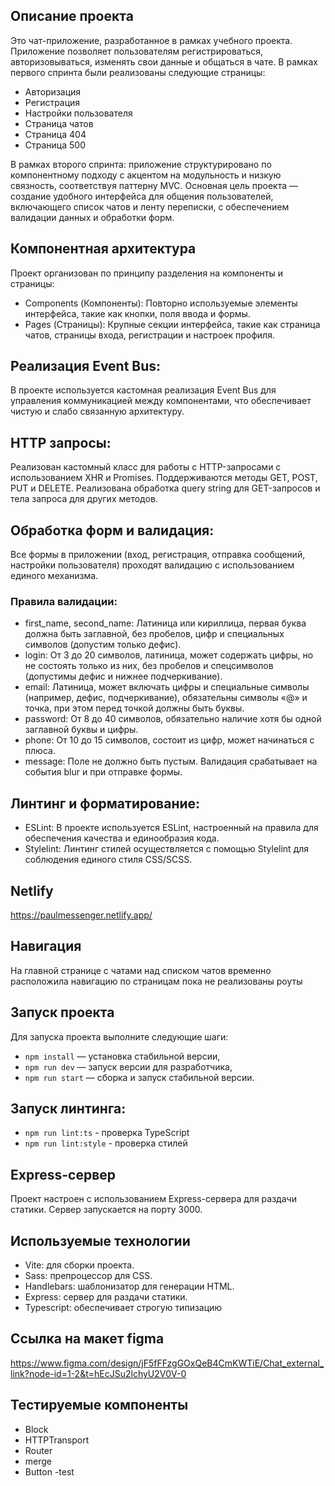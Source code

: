 ## Описание проекта

Это чат-приложение, разработанное в рамках учебного проекта. Приложение позволяет пользователям регистрироваться, авторизовываться, изменять свои данные и общаться в чате. В рамках первого спринта были реализованы следующие страницы:

- Авторизация
- Регистрация
- Настройки пользователя
- Страница чатов
- Страница 404
- Страница 500

В рамках второго спринта: приложение структурировано по компонентному подходу с акцентом на модульность и низкую связность, соответствуя паттерну MVC. Основная цель проекта — создание удобного интерфейса для общения пользователей, включающего список чатов и ленту переписки, с обеспечением валидации данных и обработки форм.

## Компонентная архитектура

Проект организован по принципу разделения на компоненты и страницы:

- Components (Компоненты): Повторно используемые элементы интерфейса, такие как кнопки, поля ввода и формы.
- Pages (Страницы): Крупные секции интерфейса, такие как страница чатов, страницы входа, регистрации и настроек профиля.

## Реализация Event Bus:

В проекте используется кастомная реализация Event Bus для управления коммуникацией между компонентами, что обеспечивает чистую и слабо связанную архитектуру.

## HTTP запросы:

Реализован кастомный класс для работы с HTTP-запросами с использованием XHR и Promises. Поддерживаются методы GET, POST, PUT и DELETE.
Реализована обработка query string для GET-запросов и тела запроса для других методов.

## Обработка форм и валидация:

Все формы в приложении (вход, регистрация, отправка сообщений, настройки пользователя) проходят валидацию с использованием единого механизма.

### Правила валидации:

- first_name, second_name: Латиница или кириллица, первая буква должна быть заглавной, без пробелов, цифр и специальных символов (допустим только дефис).
- login: От 3 до 20 символов, латиница, может содержать цифры, но не состоять только из них, без пробелов и спецсимволов (допустимы дефис и нижнее подчеркивание).
- email: Латиница, может включать цифры и специальные символы (например, дефис, подчеркивание), обязательны символы «@» и точка, при этом перед точкой должны быть буквы.
- password: От 8 до 40 символов, обязательно наличие хотя бы одной заглавной буквы и цифры.
- phone: От 10 до 15 символов, состоит из цифр, может начинаться с плюса.
- message: Поле не должно быть пустым.
  Валидация срабатывает на события blur и при отправке формы.

## Линтинг и форматирование:

- ESLint: В проекте используется ESLint, настроенный на правила для обеспечения качества и единообразия кода.
- Stylelint: Линтинг стилей осуществляется с помощью Stylelint для соблюдения единого стиля CSS/SCSS.

## Netlify

https://paulmessenger.netlify.app/

## Навигация

На главной странице с чатами над списком чатов временно расположила навигацию по страницам пока не реализованы роуты

## Запуск проекта

Для запуска проекта выполните следующие шаги:

- `npm install` — установка стабильной версии,
- `npm run dev` — запуск версии для разработчика,
- `npm run start` — сборка и запуск стабильной версии.

## Запуск линтинга:

- `npm run lint:ts` - проверка TypeScript
- `npm run lint:style` - проверка стилей

## Express-сервер

Проект настроен с использованием Express-сервера для раздачи статики. Сервер запускается на порту 3000.

## Используемые технологии

- Vite: для сборки проекта.
- Sass: препроцессор для CSS.
- Handlebars: шаблонизатор для генерации HTML.
- Express: сервер для раздачи статики.
- Typescript: обеспечивает строгую типизацию

## Ссылка на макет figma

https://www.figma.com/design/jF5fFFzgGOxQeB4CmKWTiE/Chat_external_link?node-id=1-2&t=hEcJSu2lchyU2V0V-0

## Тестируемые компоненты

- Block
- HTTPTransport
- Router
- merge
- Button
  -test
